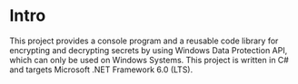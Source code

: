 Intro
=====
This project provides a console program and a reusable code library for encrypting and decrypting secrets by using Windows Data Protection API, which can only be used on Windows Systems.
This project is written in C# and targets Microsoft .NET Framework 6.0 (LTS). 